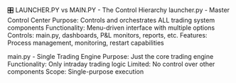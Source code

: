 🎛️ LAUNCHER.PY vs MAIN.PY - The Control Hierarchy
launcher.py - Master Control Center
Purpose: Controls and orchestrates ALL trading system components
Functionality: Menu-driven interface with multiple options
Controls: main.py, dashboards, P&L monitors, reports, etc.
Features: Process management, monitoring, restart capabilities

main.py - Single Trading Engine
Purpose: Just the core trading engine
Functionality: Only intraday trading logic
Limited: No control over other components
Scope: Single-purpose execution